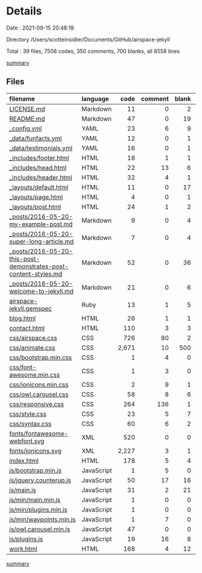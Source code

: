 # Details

Date : 2021-09-15 20:48:18

Directory /Users/scotteinsidler/Documents/GitHub/airspace-jekyll

Total : 39 files,  7508 codes, 350 comments, 700 blanks, all 8558 lines

[summary](results.md)

## Files
| filename | language | code | comment | blank | total |
| :--- | :--- | ---: | ---: | ---: | ---: |
| [LICENSE.md](/LICENSE.md) | Markdown | 11 | 0 | 2 | 13 |
| [README.md](/README.md) | Markdown | 47 | 0 | 19 | 66 |
| [_config.yml](/_config.yml) | YAML | 23 | 6 | 9 | 38 |
| [_data/funfacts.yml](/_data/funfacts.yml) | YAML | 12 | 0 | 1 | 13 |
| [_data/testimonials.yml](/_data/testimonials.yml) | YAML | 16 | 0 | 1 | 17 |
| [_includes/footer.html](/_includes/footer.html) | HTML | 18 | 1 | 1 | 20 |
| [_includes/head.html](/_includes/head.html) | HTML | 22 | 13 | 6 | 41 |
| [_includes/header.html](/_includes/header.html) | HTML | 32 | 4 | 1 | 37 |
| [_layouts/default.html](/_layouts/default.html) | HTML | 11 | 0 | 17 | 28 |
| [_layouts/page.html](/_layouts/page.html) | HTML | 4 | 0 | 1 | 5 |
| [_layouts/post.html](/_layouts/post.html) | HTML | 24 | 1 | 2 | 27 |
| [_posts/2016-05-20-my-example-post.md](/_posts/2016-05-20-my-example-post.md) | Markdown | 9 | 0 | 4 | 13 |
| [_posts/2016-05-20-super-long-article.md](/_posts/2016-05-20-super-long-article.md) | Markdown | 7 | 0 | 4 | 11 |
| [_posts/2016-05-20-this-post-demonstrates-post-content-styles.md](/_posts/2016-05-20-this-post-demonstrates-post-content-styles.md) | Markdown | 52 | 0 | 36 | 88 |
| [_posts/2016-05-20-welcome-to-jekyll.md](/_posts/2016-05-20-welcome-to-jekyll.md) | Markdown | 21 | 0 | 6 | 27 |
| [airspace-jekyll.gemspec](/airspace-jekyll.gemspec) | Ruby | 13 | 1 | 5 | 19 |
| [blog.html](/blog.html) | HTML | 26 | 1 | 1 | 28 |
| [contact.html](/contact.html) | HTML | 110 | 3 | 3 | 116 |
| [css/airspace.css](/css/airspace.css) | CSS | 726 | 80 | 2 | 808 |
| [css/animate.css](/css/animate.css) | CSS | 2,671 | 10 | 500 | 3,181 |
| [css/bootstrap.min.css](/css/bootstrap.min.css) | CSS | 1 | 4 | 0 | 5 |
| [css/font-awesome.min.css](/css/font-awesome.min.css) | CSS | 1 | 3 | 0 | 4 |
| [css/ionicons.min.css](/css/ionicons.min.css) | CSS | 2 | 9 | 1 | 12 |
| [css/owl.carousel.css](/css/owl.carousel.css) | CSS | 58 | 8 | 6 | 72 |
| [css/responsive.css](/css/responsive.css) | CSS | 264 | 136 | 1 | 401 |
| [css/style.css](/css/style.css) | CSS | 23 | 5 | 7 | 35 |
| [css/syntax.css](/css/syntax.css) | CSS | 60 | 6 | 2 | 68 |
| [fonts/fontawesome-webfont.svg](/fonts/fontawesome-webfont.svg) | XML | 520 | 0 | 0 | 520 |
| [fonts/ionicons.svg](/fonts/ionicons.svg) | XML | 2,227 | 3 | 1 | 2,231 |
| [index.html](/index.html) | HTML | 178 | 5 | 4 | 187 |
| [js/bootstrap.min.js](/js/bootstrap.min.js) | JavaScript | 1 | 5 | 0 | 6 |
| [js/jquery.counterup.js](/js/jquery.counterup.js) | JavaScript | 50 | 17 | 16 | 83 |
| [js/main.js](/js/main.js) | JavaScript | 31 | 2 | 21 | 54 |
| [js/min/main.min.js](/js/min/main.min.js) | JavaScript | 1 | 0 | 0 | 1 |
| [js/min/plugins.min.js](/js/min/plugins.min.js) | JavaScript | 1 | 0 | 0 | 1 |
| [js/min/waypoints.min.js](/js/min/waypoints.min.js) | JavaScript | 1 | 7 | 0 | 8 |
| [js/owl.carousel.min.js](/js/owl.carousel.min.js) | JavaScript | 47 | 0 | 0 | 47 |
| [js/plugins.js](/js/plugins.js) | JavaScript | 19 | 16 | 8 | 43 |
| [work.html](/work.html) | HTML | 168 | 4 | 12 | 184 |

[summary](results.md)